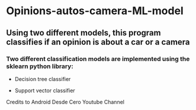 # Opinions-autos-camera-ML-model

## Using two different models, this program classifies if an opinion is about a car or a camera

### Two different classification models are implemented using the sklearn python library:

- Decision tree classifier

- Support vector classifier

Credits to Android Desde Cero Youtube Channel
